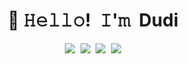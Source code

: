 <!-- Title -->
<h1 align="center" title="...and I'm happy to see you here :)">👋 𝙷𝚎𝚕𝚕𝚘! 𝙸'𝚖 Dudi</h1>
<!-- Socials -->
<p align="center">
   <kbd>
  <a href="https://twitter.com/Actuary Dudi" title="Twitter - @Actuary Dudi"><img src="https://img.shields.io/badge/-@Actuary Dudi-00acee?style=flat&logo=Twitter&logoColor=white" /></a>
  <a href="https://www.linkedin.com/in/dudi" title="LinkedIn - Martin Dudi"><img src="https://img.shields.io/badge/-Martin Dudi-0072b1?style=flat&logo=Linkedin&logoColor=white" /></a>
   <a href="https://www.facebook.com/martin.dudi.355?mibextid=ZbWKwL" title="Facebook - Martin Dudi"><img src="https://img.shields.io/badge/-Martin Dudi-0072b1?style=flat&logo=Facebook&logoColor=white" /></a>
  <a href="https://www.instagram.com/dudimath" title="Instagram - dudimath"><img src="https://img.shields.io/badge/-dudimath-0072b1?style=flat&logo=Instagram&logoColor=white" /></a>
   
  </kbd>
</p>

<!---
Dudimath/Dudimath is a ✨ special ✨ repository because its `README.md` (this file) appears on your GitHub profile.
You can click the Preview link to take a look at your changes.
--->
